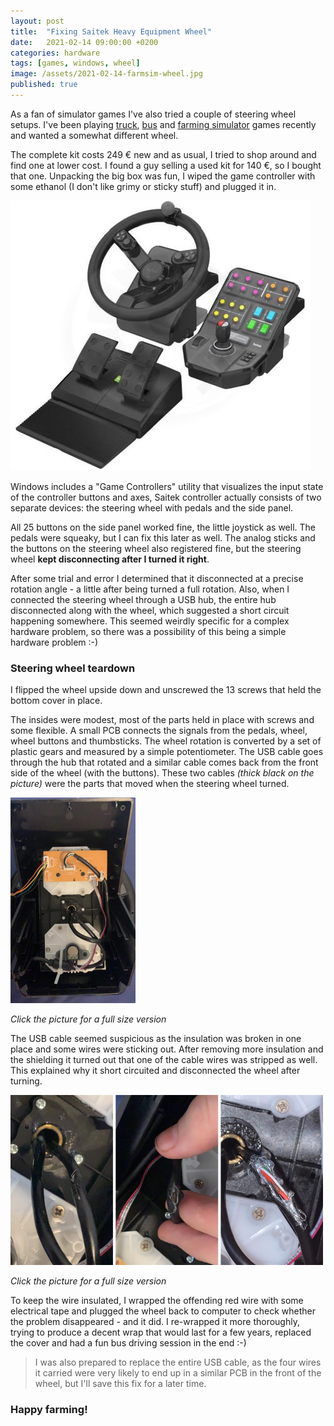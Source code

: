 ```yaml
---
layout: post
title:  "Fixing Saitek Heavy Equipment Wheel"
date:   2021-02-14 09:00:00 +0200
categories: hardware
tags: [games, windows, wheel]
image: /assets/2021-02-14-farmsim-wheel.jpg
published: true
---
```


As a fan of simulator games I've also tried a couple of steering wheel setups. I've been playing [truck](https://store.steampowered.com/app/227300/Euro_Truck_Simulator_2/), [bus](https://store.steampowered.com/app/515180/Bus_Simulator_18/) and [farming simulator](https://www.epicgames.com/store/en-US/product/farming-simulator-19/home) games recently and wanted a somewhat different wheel. 

The complete kit costs 249 € new and as usual, I tried to shop around and find one at lower cost. I found a guy selling a used kit for 140 €, so I bought that one. Unpacking the big box was fun, I wiped the game controller with some ethanol (I don't like grimy or sticky stuff) and plugged it in. 

![](/assets/2021-02-14-farmsim-wheel.jpg)

Windows includes a "Game Controllers" utility that visualizes the input state of the controller buttons and axes, Saitek controller actually consists of two separate devices: the steering wheel with pedals and the side panel.

All 25 buttons on the side panel worked fine, the little joystick as well. The pedals were squeaky, but I can fix this later as well. The analog sticks and the buttons on the steering wheel also registered fine, but the steering wheel **kept disconnecting after I turned it right**. 

After some trial and error I determined that it disconnected at a precise rotation angle - a little after being turned a full rotation. Also, when I connected the steering wheel through a USB hub, the entire hub disconnected along with the wheel, which suggested a short circuit happening somewhere. This seemed weirdly specific for a complex hardware problem, so there was a possibility of this being a simple hardware problem :-)

### Steering wheel teardown

I flipped the wheel upside down and unscrewed the 13 screws that held the bottom cover in place.

The insides were modest, most of the parts held in place with screws and some flexible. A small PCB connects the signals from the pedals, wheel, wheel buttons and thumbsticks. The wheel rotation is converted by a set of plastic gears and measured by a simple potentiometer. The USB cable goes through the hub that rotated and a similar cable comes back from the front side of the wheel (with the buttons). These two cables _(thick black on the picture)_ were the parts that moved when the steering wheel turned.

[![](/assets/2021-02-14-saitek-bottom-plate-thumb.jpg)](/assets/2021-02-14-saitek-bottom-plate.jpg)

_Click the picture for a full size version_


The USB cable seemed suspicious as the insulation was broken in one place and some wires were sticking out. After removing more insulation and the shielding it turned out that one of the cable wires was stripped as well. This explained why it short circuited and disconnected the wheel after turning.

[![](/assets/2021-02-14-saitek-cable-thumb.jpg)](/assets/2021-02-14-saitek-cable.jpg)

_Click the picture for a full size version_

To keep the wire insulated, I wrapped the offending red wire with some electrical tape and plugged the wheel back to computer to check whether the problem disappeared - and it did. I re-wrapped it more thoroughly, trying to produce a decent wrap that would last for a few years, replaced the cover and had a fun bus driving session in the end :-)

> I was also prepared to replace the entire USB cable, as the four wires it carried were very likely to end up in a similar PCB in the front of the wheel, but I'll save this fix for a later time.


### Happy farming!